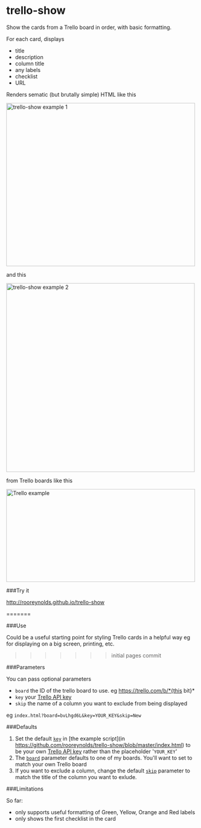 # trello-show

Show the cards from a Trello board in order, with basic formatting.

For each card, displays

- title
- description
- column title
- any labels
- checklist
- URL

Renders sematic (but brutally simple) HTML like this

<a href="https://www.flickr.com/photos/rooreynolds/16327528343" title="trello-show example 1 by Roo Reynolds, on Flickr"><img src="https://farm8.staticflickr.com/7282/16327528343_b0abf80f97.jpg" width="500" height="432" alt="trello-show example 1"></a>

and this

<a href="https://www.flickr.com/photos/rooreynolds/16761378669" title="trello-show example 2 by Roo Reynolds, on Flickr"><img src="https://farm8.staticflickr.com/7605/16761378669_30f620266f.jpg" width="499" height="500" alt="trello-show example 2"></a>

from Trello boards like this

<a href="https://www.flickr.com/photos/rooreynolds/16313976614" title="Trello example by Roo Reynolds, on Flickr"><img src="https://farm9.staticflickr.com/8733/16313976614_75db70aec9.jpg" width="500" height="246" alt="Trello example"></a>

###Try it

http://rooreynolds.github.io/trello-show

=======

###Use

Could be a useful starting point for styling Trello cards in a helpful way eg for displaying on a big screen, printing, etc.
>>>>>>> initial pages commit

###Parameters

You can pass optional parameters

- ```board``` the ID of the trello board to use. eg https://trello.com/b/*{this bit}*
- ```key``` your [Trello API key](https://trello.com/docs/gettingstarted/)
- ```skip``` the name of a column you want to exclude from being displayed

eg `index.html?board=bvLhgd6L&key=YOUR_KEY&skip=New`

###Defaults 

1. Set the default [```key```](https://github.com/rooreynolds/trello-show/blob/master/index.html#L15) in [the example script](in https://github.com/rooreynolds/trello-show/blob/master/index.html) to be your own [Trello API key](https://trello.com/docs/gettingstarted/) rather than the placeholder '```YOUR_KEY```'
2. The [```board```](https://github.com/rooreynolds/trello-show/blob/master/index.html#L16) parameter defaults to one of my boards. You'll want to set to match your own Trello board
3. If you want to exclude a column, change the default [```skip```](https://github.com/rooreynolds/trello-show/blob/master/index.html#L17) parameter to match the title of the column you want to exlude.

###Limitations

So far: 

- only supports useful formatting of Green, Yellow, Orange and Red labels
- only shows the first checklist in the card


